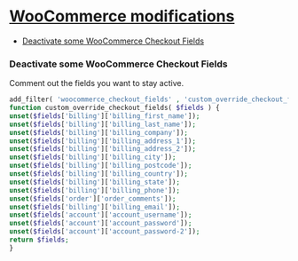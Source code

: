 # [WooCommerce modifications](woocommerce-modifications.md)

- [Deactivate some WooCommerce Checkout Fields](#deactivate-some-woocommerce-checkout-fields)

### Deactivate some WooCommerce Checkout Fields

Comment out the fields you want to stay active.

```php
add_filter( 'woocommerce_checkout_fields' , 'custom_override_checkout_fields' );
function custom_override_checkout_fields( $fields ) {
unset($fields['billing']['billing_first_name']);
unset($fields['billing']['billing_last_name']);
unset($fields['billing']['billing_company']);
unset($fields['billing']['billing_address_1']);
unset($fields['billing']['billing_address_2']);
unset($fields['billing']['billing_city']);
unset($fields['billing']['billing_postcode']);
unset($fields['billing']['billing_country']);
unset($fields['billing']['billing_state']);
unset($fields['billing']['billing_phone']);
unset($fields['order']['order_comments']);
unset($fields['billing']['billing_email']);
unset($fields['account']['account_username']);
unset($fields['account']['account_password']);
unset($fields['account']['account_password-2']);
return $fields;
}
```
